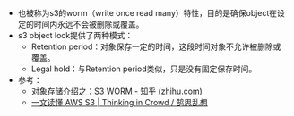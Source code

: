 - 也被称为s3的worm（write once read many）特性，目的是确保object在设定的时间内永远不会被删除或覆盖。
- s3 object lock提供了两种模式：
	- Retention period：对象保存一定的时间，这段时间对象不允许被删除或覆盖。
	- Legal hold：与Retention period类似，只是没有固定保存时间。
- 参考：
	- [对象存储介绍之：S3 WORM - 知乎 (zhihu.com)](https://zhuanlan.zhihu.com/p/575880139)
	- [一文读懂 AWS S3 | Thinking in Crowd / 鹄思乱想](http://www.thinkingincrowd.me/2020/03/10/aws-s3/)